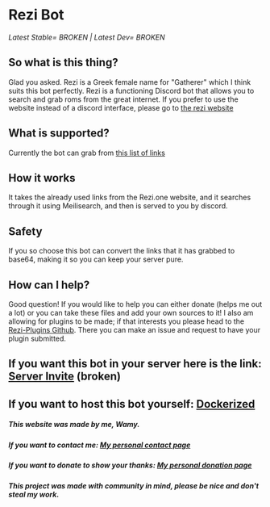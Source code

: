 # Rezi Bot

*Latest Stable= BROKEN |
Latest Dev= BROKEN*

## So what is this thing?
Glad you asked. Rezi is a Greek female name for "Gatherer" which I think suits this bot perfectly. Rezi is a functioning Discord bot that allows you to search and grab roms from the great internet. If you prefer to use the website instead of a discord interface, please go to [the rezi website](https://github.com/Wamy-Dev/ReziWebsite)

## What is supported?
Currently the bot can grab from [this list of links](https://github.com/Wamy-Dev/ReziWebsite/wiki)

## How it works
It takes the already used links from the Rezi.one website, and it searches through it using Meilisearch, and then is served to you by discord.

## Safety
If you so choose this bot can convert the links that it has grabbed to base64, making it so you can keep your server pure.

## How can I help?
Good question! If you would like to help you can either donate (helps me out a lot) or you can take these files and add your own sources to it! I also am allowing for plugins to be made; if that interests you please head to the [Rezi-Plugins Github](https://github.com/Wamy-Dev/Rezi-Plugins). There you can make an issue and request to have your plugin submitted.

## If you want this bot in your server here is the link: [Server Invite](https://discord.com/oauth2/authorize?client_id=796909768940978186&permissions=523328&scope=bot) (broken)
## If you want to host this bot yourself: [Dockerized](https://hub.docker.com/repository/docker/reziproject/rezibot)

##### This website was made by me, Wamy.
##### If you want to contact me: [My personal contact page](https://homeonacloud.com/pages/contactme.html)
##### If you want to donate to show your thanks: [My personal donation page](https://homeonacloud.com/pages/donate.html)
##### This project was made with community in mind, please be nice and don't steal my work.




